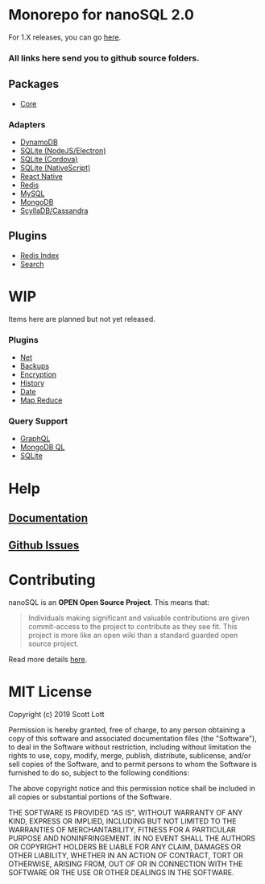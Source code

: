 # Monorepo for nanoSQL 2.0
For 1.X releases, you can go [here](https://github.com/ClickSimply/Nano-SQL/tree/1.X/).

### All links here send you to github source folders.

## Packages
- [Core](https://github.com/ClickSimply/Nano-SQL/tree/master/packages/Core)

### Adapters
- [DynamoDB](https://github.com/ClickSimply/Nano-SQL/tree/master/packages/Adapter-DynamoDB)
- [SQLite (NodeJS/Electron)](https://github.com/ClickSimply/Nano-SQL/tree/master/packages/Adapter-SQLite3)
- [SQLite (Cordova)](https://github.com/ClickSimply/Nano-SQL/tree/master/packages/Adapter-SQLite-Cordova)
- [SQLite (NativeScript)](https://github.com/ClickSimply/Nano-SQL/tree/master/packages/Adapter-SQLite-NativeScript)
- [React Native](https://github.com/ClickSimply/Nano-SQL/tree/master/packages/Adapter-ReactNative)
- [Redis](https://github.com/ClickSimply/Nano-SQL/tree/master/packages/Adapter-Redis)
- [MySQL](https://github.com/ClickSimply/Nano-SQL/tree/master/packages/Adapter-MySQL)
- [MongoDB](https://github.com/ClickSimply/Nano-SQL/tree/master/packages/Adapter-MongoDB)
- [ScyllaDB/Cassandra](https://github.com/ClickSimply/Nano-SQL/tree/master/packages/Adapter-ScyllaDB)

## Plugins
- [Redis Index](https://github.com/ClickSimply/Nano-SQL/tree/master/packages/Plugin-RedisIndex)
- [Search](https://github.com/ClickSimply/Nano-SQL/tree/master/packages/Plugin-Search)

# WIP
Items here are planned but not yet released.

### Plugins
- [Net](https://github.com/ClickSimply/Nano-SQL/tree/master/packages/Plugin-Net)
- [Backups](https://github.com/ClickSimply/Nano-SQL/tree/master/packages/Plugin-Backups)
- [Encryption](https://github.com/ClickSimply/Nano-SQL/tree/master/packages/Plugin-Encryption)
- [History](https://github.com/ClickSimply/Nano-SQL/tree/master/packages/Plugin-History)
- [Date](https://github.com/ClickSimply/Nano-SQL/tree/master/packages/Plugin-Date)
- [Map Reduce](https://github.com/ClickSimply/Nano-SQL/tree/master/packages/Plugin-MapReduce)

### Query Support
- [GraphQL](https://github.com/ClickSimply/Nano-SQL/tree/master/packages/Query-GraphQL)
- [MongoDB QL](https://github.com/ClickSimply/Nano-SQL/tree/master/packages/Query-MongoDB-QL)
- [SQLite](https://github.com/ClickSimply/Nano-SQL/tree/master/packages/Query-SQLite)

# Help

## [Documentation](https://nanosql.gitbook.io/docs/)
## [Github Issues](https://github.com/ClickSimply/Nano-SQL/issues)

# Contributing

nanoSQL is an **OPEN Open Source Project**. This means that:

> Individuals making significant and valuable contributions are given commit-access to the project to contribute as they see fit. This project is more like an open wiki than a standard guarded open source project.

Read more details [here](http://openopensource.org/).

# MIT License

Copyright (c) 2019 Scott Lott

Permission is hereby granted, free of charge, to any person obtaining a copy
of this software and associated documentation files (the "Software"), to deal
in the Software without restriction, including without limitation the rights
to use, copy, modify, merge, publish, distribute, sublicense, and/or sell
copies of the Software, and to permit persons to whom the Software is
furnished to do so, subject to the following conditions:

The above copyright notice and this permission notice shall be included in all
copies or substantial portions of the Software.

THE SOFTWARE IS PROVIDED "AS IS", WITHOUT WARRANTY OF ANY KIND, EXPRESS OR
IMPLIED, INCLUDING BUT NOT LIMITED TO THE WARRANTIES OF MERCHANTABILITY,
FITNESS FOR A PARTICULAR PURPOSE AND NONINFRINGEMENT. IN NO EVENT SHALL THE
AUTHORS OR COPYRIGHT HOLDERS BE LIABLE FOR ANY CLAIM, DAMAGES OR OTHER
LIABILITY, WHETHER IN AN ACTION OF CONTRACT, TORT OR OTHERWISE, ARISING FROM,
OUT OF OR IN CONNECTION WITH THE SOFTWARE OR THE USE OR OTHER DEALINGS IN THE
SOFTWARE.